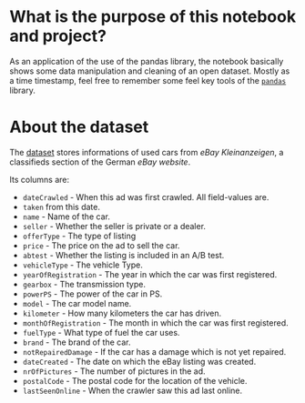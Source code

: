 # What is the purpose of this notebook and project?
As an application of the use of the pandas library, the notebook basically shows some data manipulation and cleaning of an open dataset. Mostly as a time timestamp, feel free to remember some feel key tools of the  [```pandas```](https://github.com/pandas-dev/pandas) library.

# About the dataset
The [dataset](https://data.world/data-society/used-cars-data) stores informations of used cars from *eBay Kleinanzeigen*, a classifieds section of the German *eBay website*.

Its columns are:
* ```dateCrawled``` - When this ad was first crawled. All field-values are.
* ```taken``` from this date.
* ```name``` - Name of the car.
* ```seller``` - Whether the seller is private or a dealer.
* ```offerType``` - The type of listing
* ```price``` - The price on the ad to sell the car.
* ```abtest``` - Whether the listing is included in an A/B test.
* ```vehicleType``` - The vehicle Type.
* ```yearOfRegistration``` - The year in which the car was first registered.
* ```gearbox``` - The transmission type.
* ```powerPS``` - The power of the car in PS.
* ```model``` - The car model name.
* ```kilometer``` - How many kilometers the car has driven.
* ```monthOfRegistration``` - The month in which the car was first registered.
* ```fuelType``` - What type of fuel the car uses.
* ```brand``` - The brand of the car.
* ```notRepairedDamage``` - If the car has a damage which is not yet repaired.
* ```dateCreated``` - The date on which the eBay listing was created.
* ```nrOfPictures``` - The number of pictures in the ad.
* ```postalCode``` - The postal code for the location of the vehicle.
* ```lastSeenOnline``` - When the crawler saw this ad last online.